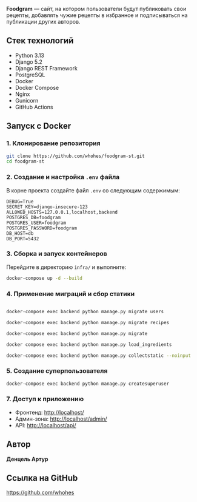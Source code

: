 **Foodgram** — сайт, на котором пользователи будут публиковать свои рецепты, добавлять чужие рецепты в избранное и подписываться на публикации других авторов.


## Стек технологий

* Python 3.13
* Django 5.2
* Django REST Framework
* PostgreSQL
* Docker
* Docker Compose
* Nginx
* Gunicorn
* GitHub Actions

## Запуск с Docker

### 1. Клонирование репозитория

```bash
git clone https://github.com/whohes/foodgram-st.git
cd foodgram-st
```

### 2. Создание и настройка `.env` файла

В корне проекта создайте файл `.env` со следующим содержимым:

```env
DEBUG=True
SECRET_KEY=django-insecure-123
ALLOWED_HOSTS=127.0.0.1,localhost,backend
POSTGRES_DB=foodgram
POSTGRES_USER=foodgram
POSTGRES_PASSWORD=foodgram
DB_HOST=db
DB_PORT=5432
```

### 3. Сборка и запуск контейнеров

Перейдите в директорию `infra/` и выполните:

```bash
docker-compose up -d --build
```

### 4. Применение миграций и сбор статики

```bash

docker-compose exec backend python manage.py migrate users

docker-compose exec backend python manage.py migrate recipes

docker-compose exec backend python manage.py migrate 

docker compose exec backend python manage.py load_ingredients

docker-compose exec backend python manage.py collectstatic --noinput
```

### 5. Создание суперпользователя

```bash
docker-compose exec backend python manage.py createsuperuser
```


### 7. Доступ к приложению

* Фронтенд: [http://localhost/](http://localhost/)
* Админ-зона: [http://localhost/admin/](http://localhost/admin/)
* API: [http://localhost/api/](http://localhost/api/)

## Автор

**Денцель Артур**

## Ссылка на GitHub

https://github.com/whohes
